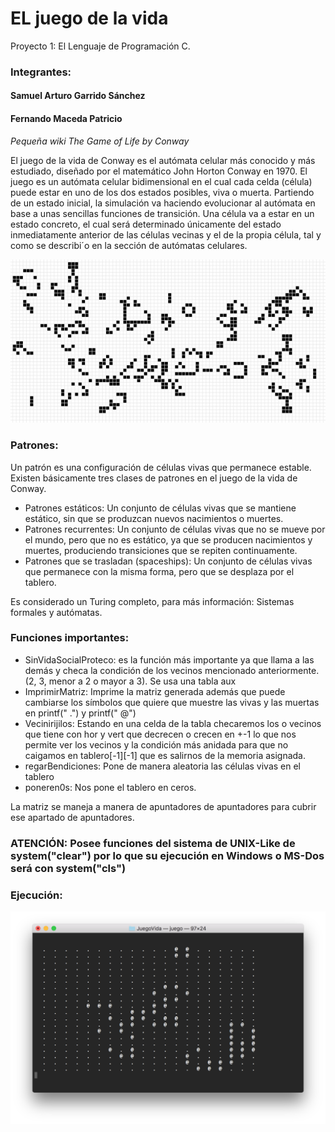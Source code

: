 # EL juego de la vida
Proyecto 1: El Lenguaje de Programación C.
### Integrantes:
#### Samuel Arturo Garrido Sánchez
#### Fernando Maceda Patricio


*Pequeña wiki The Game of Life by Conway*

El juego de la vida de Conway es el autómata celular más conocido y más estudiado, diseñado por el matemático John Horton Conway en 1970. El juego es un autómata celular bidimensional en el cual cada celda (célula) puede estar en uno de los dos estados posibles, viva o muerta. Partiendo de un estado inicial, la simulación va haciendo evolucionar al autómata en base a unas sencillas funciones de transición. Una célula va a estar en un estado concreto, el cual será determinado únicamente del estado inmediatamente anterior de las células vecinas y el de la propia célula, tal y como se describi´o en la sección de autómatas celulares.

![](forLog.png)

### Patrones:
Un patrón es una configuración de células vivas que permanece estable. Existen básicamente tres clases de patrones en el juego de la vida de Conway. 
- Patrones estáticos: Un conjunto de células vivas que se mantiene estático, sin que se produzcan nuevos nacimientos o muertes.
- Patrones recurrentes: Un conjunto de células vivas que no se mueve por el mundo, pero que no es estático, ya que se producen nacimientos y muertes, produciendo transiciones que se repiten continuamente.
- Patrones que se trasladan (spaceships): Un conjunto de células vivas que permanece con la misma forma, pero que se desplaza por el tablero.

Es considerado un Turing completo, para más información: Sistemas formales y autómatas.

### Funciones importantes: 
- SinVidaSocialProteco: es la función más importante ya que llama a las demás y checa la condición de los vecinos mencionado anteriormente. (2, 3, menor a 2 o mayor a  3). Se usa una tabla aux
- ImprimirMatriz: Imprime la matriz generada además que puede cambiarse los símbolos que quiere que muestre las vivas y las muertas en printf("   .")  y printf("    @")
- Vecinirijilos: Estando en una celda de la tabla checaremos los o vecinos que tiene con hor y vert que decrecen o crecen en +-1 lo que nos permite ver los vecinos y la condición más anidada para que no caigamos en tablero[-1][-1] que es salirnos de la memoria asignada.
-  regarBendiciones: Pone de manera aleatoria las células vivas en el tablero
- poneren0s: Nos pone el tablero en ceros.

La matriz se maneja a manera de apuntadores de apuntadores para cubrir ese apartado de apuntadores.

### ATENCIÓN: Posee funciones del sistema de UNIX-Like de system("clear") por lo que su ejecución en Windows o MS-Dos será con system("cls")

### Ejecución:

![](captu.png)
